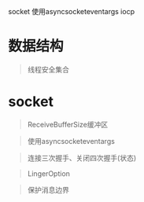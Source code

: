 socket 使用asyncsocketeventargs
iocp
# 数据结构

>线程安全集合

# socket
>ReceiveBufferSize缓冲区

>使用asyncsocketeventargs

>连接三次握手、关闭四次握手(状态)

>LingerOption 

>保护消息边界